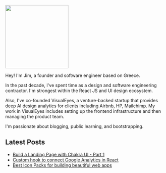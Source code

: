 <p width="100%">
  <a href="https://www.raptis.wtf/?ref=github">
    <img width="200px" src="https://storage.googleapis.com/brandflow-bucket/personal/blog/portfolio-og.jpg" data-canonical-src="https://storage.googleapis.com/brandflow-bucket/personal/blog/portfolio-og.jpg"/>
  </a>
</p>

Hey! I'm Jim, a founder and software engineer based on Greece.

In the past decade, I've spent time as a design and software engineering contractor. I'm strongest within the React JS and UI design ecosystem.

Also, I've co-founded VisualEyes, a venture-backed startup that provides deep AI design analytics for clients including Airbnb, HP, Mailchimp. My work in VisualEyes includes setting up the frontend infrastructure and then managing the product team.

I'm passionate about blogging, public learning, and bootstrapping.

## Latest Posts

- [Build a Landing Page with Chakra UI - Part 1](https://raptis.wtf/blog/build-a-landing-page-with-chakra-ui-part-1/)
- [Custom hook to connect Google Analytics in React](https://raptis.wtf/blog/custom-hook-to-connect-google-analytics-in-react/)
- [Best Icon Packs for building beautiful web apps](https://raptis.wtf/blog/best-icon-packs-for-building-beautiful-web-apps/)
